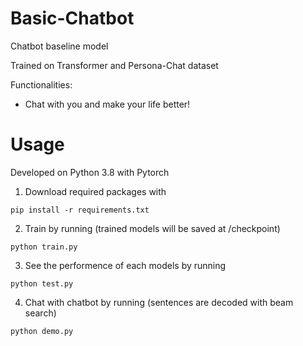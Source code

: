 # Basic-Chatbot
Chatbot baseline model

Trained on Transformer and Persona-Chat dataset

Functionalities:
* Chat with you and make your life better!

# Usage
Developed on Python 3.8 with Pytorch
1. Download required packages with
```
pip install -r requirements.txt
```
2. Train by running (trained models will be saved at /checkpoint)
```
python train.py
```
3. See the performence of each models by running
```
python test.py
```
4. Chat with chatbot by running (sentences are decoded with beam search)
```
python demo.py
```
